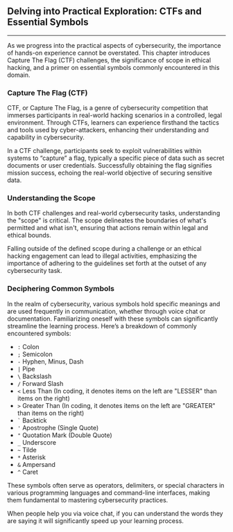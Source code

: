 ## Delving into Practical Exploration: CTFs and Essential Symbols

---

As we progress into the practical aspects of cybersecurity, the importance of hands-on experience cannot be overstated. This chapter introduces Capture The Flag (CTF) challenges, the significance of scope in ethical hacking, and a primer on essential symbols commonly encountered in this domain.

### Capture The Flag (CTF)

CTF, or Capture The Flag, is a genre of cybersecurity competition that immerses participants in real-world hacking scenarios in a controlled, legal environment. Through CTFs, learners can experience firsthand the tactics and tools used by cyber-attackers, enhancing their understanding and capability in cybersecurity.

In a CTF challenge, participants seek to exploit vulnerabilities within systems to “capture” a flag, typically a specific piece of data such as secret documents or user credentials. Successfully obtaining the flag signifies mission success, echoing the real-world objective of securing sensitive data.

### Understanding the Scope

In both CTF challenges and real-world cybersecurity tasks, understanding the "scope" is critical. The scope delineates the boundaries of what's permitted and what isn't, ensuring that actions remain within legal and ethical bounds.

Falling outside of the defined scope during a challenge or an ethical hacking engagement can lead to illegal activities, emphasizing the importance of adhering to the guidelines set forth at the outset of any cybersecurity task.

### Deciphering Common Symbols

In the realm of cybersecurity, various symbols hold specific meanings and are used frequently in communication, whether through voice chat or documentation. Familiarizing oneself with these symbols can significantly streamline the learning process. Here’s a breakdown of commonly encountered symbols:

- `:` Colon
- `;` Semicolon
- `-` Hyphen, Minus, Dash
- `|` Pipe
- `\` Backslash
- `/` Forward Slash
- `<` Less Than (In coding, it denotes items on the left are "LESSER" than items on the right)
- `>` Greater Than (In coding, it denotes items on the left are "GREATER" than items on the right)
- `` ` `` Backtick
- `'` Apostrophe (Single Quote)
- `"` Quotation Mark (Double Quote)
- `_` Underscore
- `~` Tilde
- `*` Asterisk
- `&` Ampersand
- `^` Caret

These symbols often serve as operators, delimiters, or special characters in various programming languages and command-line interfaces, making them fundamental to mastering cybersecurity practices.

When people help you via voice chat, if you can understand the words they are saying it will significantly speed up your learning process. 